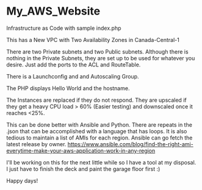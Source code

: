 # My_AWS_Website
Infrastructure as Code with sample index.php


This has a New VPC with Two Availability Zones in Canada-Central-1

There are two Private subnets and two Public subnets.  Although there is nothing in the Private Subnets, they are set up to be used for whatever you desire.  Just add the ports to the ACL and RouteTable.

There is a Launchconfig and and Autoscaling Group.

The PHP displays Hello World and the hostname.

The Instances are replaced if they do not respond.  They are upscaled if they get a heavy CPU load > 60% (Easier testing) and downscaled once it reaches <25%.

This can be done better with Ansible and Python.  There are repeats in the .json that can be accomplished with a language that has loops.  It is also tedious to maintain a list of AMIs for each region.  Ansible can go fetch the latest release by owner.
https://www.ansible.com/blog/find-the-right-ami-everytime-make-your-aws-application-work-in-any-region

I'll be working on this for the next little while so I have a tool at my disposal.  I just have to finish the deck and paint the garage floor first :)

Happy days!
